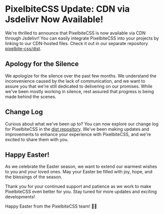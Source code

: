 # PixelbiteCSS Update: CDN via Jsdelivr Now Available!

We're thrilled to announce that PixelbiteCSS is now available via CDN through Jsdelivr! You can easily integrate PixelbiteCSS into your projects by linking to our CDN-hosted files. Check it out in our separate repository [pixelbite-css/dist](https://github.com/pixelbite-css/dist).

## Apology for the Silence

We apologize for the silence over the past few months. We understand the inconvenience caused by the lack of communication, and we want to assure you that we're still dedicated to delivering on our promises. While we've been mostly working in silence, rest assured that progress is being made behind the scenes.

## Change Log

Curious about what we've been up to? You can now explore our change log for PixelbiteCSS in the [dist repository](https://github.com/pixelbite-css/dist). We've been making updates and improvements to enhance your experience with PixelbiteCSS, and we're excited to share them with you.

## Happy Easter!

As we celebrate the Easter season, we want to extend our warmest wishes to you and your loved ones. May your Easter be filled with joy, hope, and the blessings of the season.

Thank you for your continued support and patience as we work to make PixelbiteCSS even better for you. Stay tuned for more updates and exciting developments!

Happy Easter from the PixelbiteCSS team! 🐰🌷
